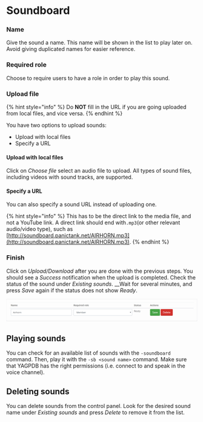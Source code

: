 # Soundboard

### Name

Give the sound a name. This name will be shown in the list to play later on. Avoid giving duplicated names for easier reference.

### Required role

Choose to require users to have a role in order to play this sound.

### Upload file

{% hint style="info" %}
Do **NOT** fill in the URL if you are going uploaded from local files, and vice versa.
{% endhint %}

You have two options to upload sounds:

* Upload with local files
* Specify a URL

#### Upload with local files

Click on _Choose file_ select an audio file to upload. All types of sound files, including videos with sound tracks, are supported.

#### Specify a URL

You can also specify a sound URL instead of uploading one. 

{% hint style="info" %}
This has to be the direct link to the media file, and not a YouTube link. A direct link should end with`.mp3`\(or other relevant audio/video type\), such as [http://soundboard.panictank.net/AIRHORN.mp3](http://soundboard.panictank.net/AIRHORN.mp3). 
{% endhint %}

### Finish

Click on _Upload/Download_ after you are done with the previous steps. You should see a _Success_ notification when the upload is completed. Check the status of the sound under _Existing sounds_. __Wait for several minutes, and press _Save_ again if the status does not show _Ready_.

![An example of a successfully uploaded sound](../.gitbook/assets/capture%20%281%29.PNG)

## Playing sounds

You can check for an available list of sounds with the `-soundboard` command. Then, play it with the `-sb <sound name>` command. Make sure that YAGPDB has the right permissions \(i.e. connect to  and speak in the voice channel\).

## Deleting sounds

You can delete sounds from the control panel. Look for the desired sound name under _Existing sounds_ and press _Delete_ to remove it from the list.

